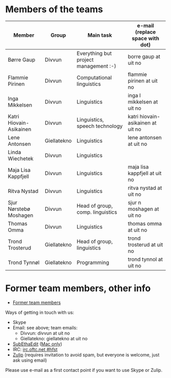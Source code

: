 # Members of the teams

| Member                 | Group       | Main task                             | e-mail (replace space with dot)   |
|------------------------|-------------|---------------------------------------|-----------------------------------|
| Børre Gaup             | Divvun      | Everything but project management :-) | borre gaup at uit no              |
| Flammie Pirinen        | Divvun      | Computational linguistics             | flammie pirinen at uit no         |
| Inga Mikkelsen         | Divvun      | Linguistics                           | inga l mikkelsen at uit no        |
| Katri Hiovain-Asikainen| Divvun      | Linguistics, speech technology        | katri hiovain-asikainen at uit no |
| Lene Antonsen          | Giellatekno | Linguistics                           | lene antonsen at uit no           |
| Linda Wiechetek        | Divvun      | Linguistics                           |                                   |
| Maja Lisa Kappfjell    | Divvun      | Linguistics                           | maja lisa kappfjell at uit no     |
| Ritva Nystad           | Divvun      | Linguistics                           | ritva nystad at uit no            |
| Sjur Nørstebø Moshagen | Divvun      | Head of group, comp. linguistics      | sjur n moshagen at uit no         |
| Thomas Omma            | Divvun      | Linguistics                           | thomas omma at uit no             |
| Trond Trosterud        | Giellatekno | Head of group, linguistics            | trond trosterud at uit no         |
| Trond Tynnøl           | Giellatekno | Programming                           | trond tynnol at uit no            |

# Former team members, other info

-   [Former team members](formerpeople.html)

Ways of getting in touch with us:

- Skype
- Email: see above; team emails:
    - Divvun:      divvun at uit no
    - Giellatekno: giellatekno at uit no
- [SubEthaEdit](see://divvun.no) ([Mac only](https://subethaedit.net))
- IRC: [irc.oftc.net \#hfst](https://www.oftc.net)
- [Zulip](https://giella.zulipchat.com) (requires invitation to avoid
  spam, but everyone is welcome, just ask using email)

Please use e-mail as a first contact point if you want to use Skype or
Zulip.
